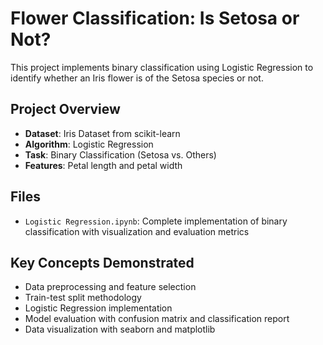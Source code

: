 # Flower Classification: Is Setosa or Not?

This project implements binary classification using Logistic Regression to identify whether an Iris flower is of the Setosa species or not.

## Project Overview

- **Dataset**: Iris Dataset from scikit-learn
- **Algorithm**: Logistic Regression
- **Task**: Binary Classification (Setosa vs. Others)
- **Features**: Petal length and petal width

## Files

- `Logistic Regression.ipynb`: Complete implementation of binary classification with visualization and evaluation metrics

## Key Concepts Demonstrated

- Data preprocessing and feature selection
- Train-test split methodology
- Logistic Regression implementation
- Model evaluation with confusion matrix and classification report
- Data visualization with seaborn and matplotlib